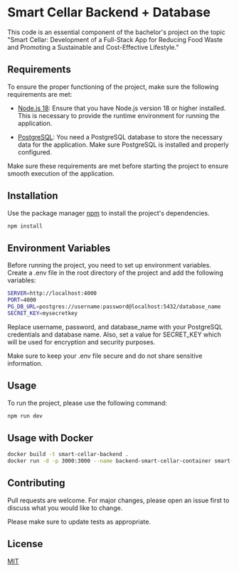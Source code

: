 # Smart Cellar Backend + Database

This code is an essential component of the bachelor's project on the topic "Smart Cellar: Development of a Full-Stack App for Reducing Food Waste and Promoting a Sustainable and Cost-Effective Lifestyle."


## Requirements

To ensure the proper functioning of the project, make sure the following requirements are met:

* [Node.js 18](https://nodejs.org/en/download): Ensure that you have Node.js version 18 or higher installed. This is necessary to provide the runtime environment for running the application.

* [PostgreSQL](https://www.postgresql.org/download/): You need a PostgreSQL database to store the necessary data for the application. Make sure PostgreSQL is installed and properly configured.

Make sure these requirements are met before starting the project to ensure smooth execution of the application.

## Installation
Use the package manager [npm](https://docs.npmjs.com/downloading-and-installing-node-js-and-npm) to install the project's dependencies.

```bash
npm install
```
## Environment Variables

Before running the project, you need to set up environment variables. Create a .env file in the root directory of the project and add the following variables:
```bash
SERVER=http://localhost:4000
PORT=4000
PG_DB_URL=postgres://username:password@localhost:5432/database_name
SECRET_KEY=mysecretkey
```
Replace username, password, and database_name with your PostgreSQL credentials and database name. Also, set a value for SECRET_KEY which will be used for encryption and security purposes.

Make sure to keep your .env file secure and do not share sensitive information.

## Usage
To run the project, please use the following command:

```bash
npm run dev
```

## Usage with Docker

```bash
docker build -t smart-cellar-backend .
docker run -d -p 3000:3000 --name backend-smart-cellar-container smart-cellar-backend
```

## Contributing

Pull requests are welcome. For major changes, please open an issue first
to discuss what you would like to change.

Please make sure to update tests as appropriate.

## License

[MIT](LICENSE)

